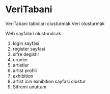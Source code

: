 # VeriTabani

VeriTabani tablolari olusturmak
Veri olusturmak

Web sayfalari olusturulcak
  1. login sayfasi
  2. register sayfasi
  3. sifre degistir
  4. urunler
  5. artistler
  6. artist profili
  7. exhibition
  8. artist icin exhibition sayfasi olustur
  9. Sifremi unuttum
